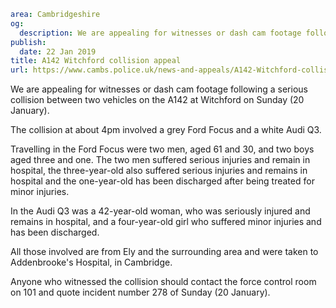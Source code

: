```yaml
area: Cambridgeshire
og:
  description: We are appealing for witnesses or dash cam footage following a serious collision between two vehicles on the A142 at Witchford on Sunday (20 January).
publish:
  date: 22 Jan 2019
title: A142 Witchford collision appeal
url: https://www.cambs.police.uk/news-and-appeals/A142-Witchford-collision-appeal
```

We are appealing for witnesses or dash cam footage following a serious collision between two vehicles on the A142 at Witchford on Sunday (20 January).

The collision at about 4pm involved a grey Ford Focus and a white Audi Q3.

Travelling in the Ford Focus were two men, aged 61 and 30, and two boys aged three and one. The two men suffered serious injuries and remain in hospital, the three-year-old also suffered serious injuries and remains in hospital and the one-year-old has been discharged after being treated for minor injuries.

In the Audi Q3 was a 42-year-old woman, who was seriously injured and remains in hospital, and a four-year-old girl who suffered minor injuries and has been discharged.

All those involved are from Ely and the surrounding area and were taken to Addenbrooke's Hospital, in Cambridge.

Anyone who witnessed the collision should contact the force control room on 101 and quote incident number 278 of Sunday (20 January).
